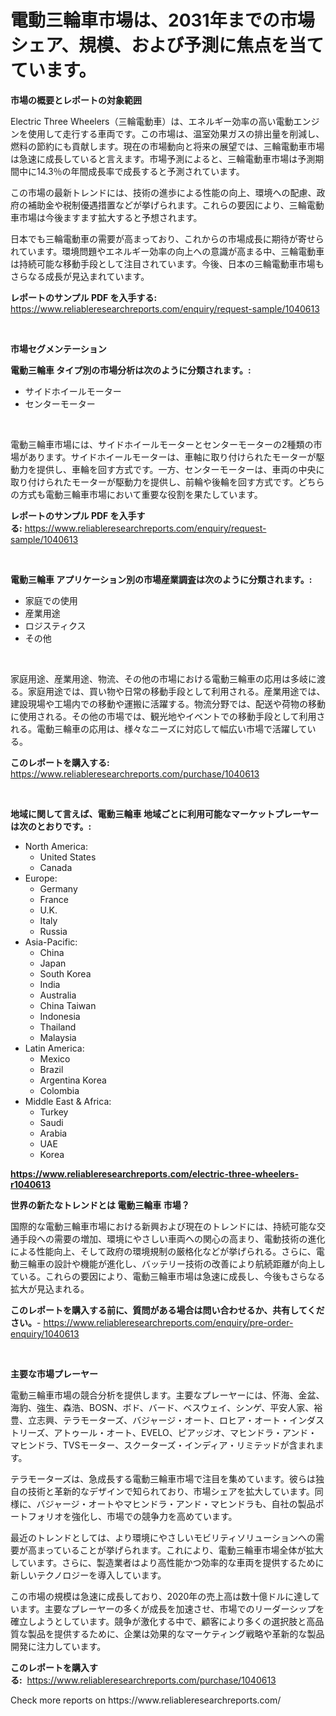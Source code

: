 <p><h1>電動三輪車市場は、2031年までの市場シェア、規模、および予測に焦点を当てています。</h1></p><p><strong>市場の概要とレポートの対象範囲</strong></p>
<p><p>Electric Three Wheelers（三輪電動車）は、エネルギー効率の高い電動エンジンを使用して走行する車両です。この市場は、温室効果ガスの排出量を削減し、燃料の節約にも貢献します。現在の市場動向と将来の展望では、三輪電動車市場は急速に成長していると言えます。市場予測によると、三輪電動車市場は予測期間中に14.3％の年間成長率で成長すると予測されています。</p><p>この市場の最新トレンドには、技術の進歩による性能の向上、環境への配慮、政府の補助金や税制優遇措置などが挙げられます。これらの要因により、三輪電動車市場は今後ますます拡大すると予想されます。</p><p>日本でも三輪電動車の需要が高まっており、これからの市場成長に期待が寄せられています。環境問題やエネルギー効率の向上への意識が高まる中、三輪電動車は持続可能な移動手段として注目されています。今後、日本の三輪電動車市場もさらなる成長が見込まれています。</p></p>
<p><strong>レポートのサンプル PDF を入手する:</strong> <a href="https://www.reliableresearchreports.com/enquiry/request-sample/1040613">https://www.reliableresearchreports.com/enquiry/request-sample/1040613</a></p>
<p>&nbsp;</p>
<p><strong>市場セグメンテーション</strong></p>
<p><strong>電動三輪車 タイプ別の市場分析は次のように分類されます。:</strong></p>
<p><ul><li>サイドホイールモーター</li><li>センターモーター</li></ul></p>
<p>&nbsp;</p>
<p><p>電動三輪車市場には、サイドホイールモーターとセンターモーターの2種類の市場があります。サイドホイールモーターは、車軸に取り付けられたモーターが駆動力を提供し、車輪を回す方式です。一方、センターモーターは、車両の中央に取り付けられたモーターが駆動力を提供し、前輪や後輪を回す方式です。どちらの方式も電動三輪車市場において重要な役割を果たしています。</p></p>
<p><strong>レポートのサンプル PDF を入手する:</strong>&nbsp;<a href="https://www.reliableresearchreports.com/enquiry/request-sample/1040613">https://www.reliableresearchreports.com/enquiry/request-sample/1040613</a></p>
<p>&nbsp;</p>
<p><strong> 電動三輪車 アプリケーション別の市場産業調査は次のように分類されます。:</strong></p>
<p><ul><li>家庭での使用</li><li>産業用途</li><li>ロジスティクス</li><li>その他</li></ul></p>
<p>&nbsp;</p>
<p><p>家庭用途、産業用途、物流、その他の市場における電動三輪車の応用は多岐に渡る。家庭用途では、買い物や日常の移動手段として利用される。産業用途では、建設現場や工場内での移動や運搬に活躍する。物流分野では、配送や荷物の移動に使用される。その他の市場では、観光地やイベントでの移動手段として利用される。電動三輪車の応用は、様々なニーズに対応して幅広い市場で活躍している。</p></p>
<p><strong>このレポートを購入する:</strong>&nbsp; <a href="https://www.reliableresearchreports.com/purchase/1040613">https://www.reliableresearchreports.com/purchase/1040613</a></p>
<p>&nbsp;</p>
<p><strong>地域に関して言えば、電動三輪車 地域ごとに利用可能なマーケットプレーヤーは次のとおりです。:</strong></p>
<p><ul>
    <li>
        North America:
        <ul>
            <li>United States</li>
            <li>Canada</li>
        </ul>
    </li>
    <li>
        Europe:
        <ul>
            <li>Germany</li>
            <li>France</li>
            <li>U.K.</li>
            <li>Italy</li>
            <li>Russia</li>
        </ul>
    </li>
    <li>
        Asia-Pacific:
        <ul>
            <li>China</li>
            <li>Japan</li>
            <li>South Korea</li>
            <li>India</li>
            <li>Australia</li>
            <li>China Taiwan</li>
            <li>Indonesia</li>
            <li>Thailand</li>
            <li>Malaysia</li>
        </ul>
    </li>
    <li>
        Latin America:
        <ul>
            <li>Mexico</li>
            <li>Brazil</li>
            <li>Argentina Korea</li>
            <li>Colombia</li>
        </ul>
    </li>
    <li>
        Middle East & Africa:
        <ul>
            <li>Turkey</li>
            <li>Saudi</li>
            <li>Arabia</li>
            <li>UAE</li>
            <li>Korea</li>
        </ul>
    </li>
    </ul></p>
<p><strong><a href="https://www.reliableresearchreports.com/electric-three-wheelers-r1040613">https://www.reliableresearchreports.com/electric-three-wheelers-r1040613</a></strong>&nbsp;</p>
<p><strong>世界の新たなトレンドとは 電動三輪車 市場？</strong></p>
<p><p>国際的な電動三輪車市場における新興および現在のトレンドには、持続可能な交通手段への需要の増加、環境にやさしい車両への関心の高まり、電動技術の進化による性能向上、そして政府の環境規制の厳格化などが挙げられる。さらに、電動三輪車の設計や機能が進化し、バッテリー技術の改善により航続距離が向上している。これらの要因により、電動三輪車市場は急速に成長し、今後もさらなる拡大が見込まれる。</p></p>
<p><strong>このレポートを購入する前に、質問がある場合は問い合わせるか、共有してください。</strong>- <a href="https://www.reliableresearchreports.com/enquiry/pre-order-enquiry/1040613">https://www.reliableresearchreports.com/enquiry/pre-order-enquiry/1040613</a></p>
<p>&nbsp;</p>
<p><strong>主要な市場プレーヤー</strong></p>
<p><p>電動三輪車市場の競合分析を提供します。主要なプレーヤーには、怀海、金盆、海豹、強生、森浩、BOSN、ボド、バード、ベスウェイ、シンゲ、平安人家、裕豊、立志興、テラモーターズ、バジャージ・オート、ロヒア・オート・インダストリーズ、アトゥール・オート、EVELO、ピアッジオ、マヒンドラ・アンド・マヒンドラ、TVSモーター、スクーターズ・インディア・リミテッドが含まれます。</p><p>テラモーターズは、急成長する電動三輪車市場で注目を集めています。彼らは独自の技術と革新的なデザインで知られており、市場シェアを拡大しています。同様に、バジャージ・オートやマヒンドラ・アンド・マヒンドラも、自社の製品ポートフォリオを強化し、市場での競争力を高めています。</p><p>最近のトレンドとしては、より環境にやさしいモビリティソリューションへの需要が高まっていることが挙げられます。これにより、電動三輪車市場全体が拡大しています。さらに、製造業者はより高性能かつ効率的な車両を提供するために新しいテクノロジーを導入しています。</p><p>この市場の規模は急速に成長しており、2020年の売上高は数十億ドルに達しています。主要なプレーヤーの多くが成長を加速させ、市場でのリーダーシップを確立しようとしています。競争が激化する中で、顧客により多くの選択肢と高品質な製品を提供するために、企業は効果的なマーケティング戦略や革新的な製品開発に注力しています。</p></p>
<p><strong>このレポートを購入する:</strong>&nbsp;&nbsp;<a href="https://www.reliableresearchreports.com/purchase/1040613">https://www.reliableresearchreports.com/purchase/1040613</a></p>
<p>Check more reports on https://www.reliableresearchreports.com/</p>